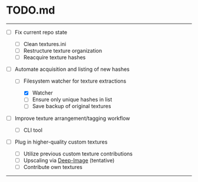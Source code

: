 # TODO.md

---

- [ ] Fix current repo state

  - [ ] Clean textures.ini
  - [ ] Restructure texture organization
  - [ ] Reacquire texture hashes

- [ ] Automate acquisition and listing of new hashes

  - [ ] Filesystem watcher for texture extractions

    - [x] Watcher
    - [ ] Ensure only unique hashes in list
    - [ ] Save backup of original textures

- [ ] Improve texture arrangement/tagging workflow

  - [ ] CLI tool

- [ ] Plug in higher-quality custom textures

  - [ ] Utilize previous custom texture contributions
  - [ ] Upscaling via [Deep-Image](deep-image.ai) (tentative)
  - [ ] Contribute own textures

---
